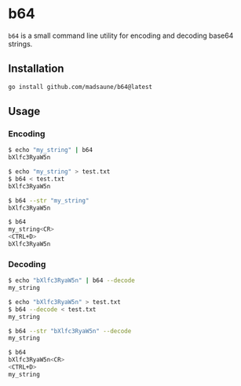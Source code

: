 # b64

`b64` is a small command line utility for encoding and decoding base64 strings.

## Installation

```bash
go install github.com/madsaune/b64@latest
```

## Usage

### Encoding

```bash
$ echo "my_string" | b64
bXlfc3RyaW5n

$ echo "my_string" > test.txt
$ b64 < test.txt
bXlfc3RyaW5n

$ b64 --str "my_string"
bXlfc3RyaW5n

$ b64
my_string<CR>
<CTRL+D>
bXlfc3RyaW5n
```

### Decoding

```bash
$ echo "bXlfc3RyaW5n" | b64 --decode
my_string

$ echo "bXlfc3RyaW5n" > test.txt
$ b64 --decode < test.txt
my_string

$ b64 --str "bXlfc3RyaW5n" --decode
my_string

$ b64
bXlfc3RyaW5n<CR>
<CTRL+D>
my_string
```
